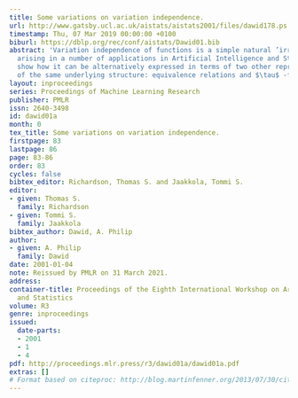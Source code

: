 ```yaml
---
title: Some variations on variation independence.
url: http://www.gatsby.ucl.ac.uk/aistats/aistats2001/files/dawid178.ps
timestamp: Thu, 07 Mar 2019 00:00:00 +0100
biburl: https://dblp.org/rec/conf/aistats/Dawid01.bib
abstract: 'Variation independence of functions is a simple natural ’irrelevance’ property
  arising in a number of applications in Artificial Intelligence and Statistics. We
  show how it can be alternatively expressed in terms of two other representations
  of the same underlying structure: equivalence relations and $\tau$ -fields.'
layout: inproceedings
series: Proceedings of Machine Learning Research
publisher: PMLR
issn: 2640-3498
id: dawid01a
month: 0
tex_title: Some variations on variation independence.
firstpage: 83
lastpage: 86
page: 83-86
order: 83
cycles: false
bibtex_editor: Richardson, Thomas S. and Jaakkola, Tommi S.
editor:
- given: Thomas S.
  family: Richardson
- given: Tommi S.
  family: Jaakkola
bibtex_author: Dawid, A. Philip
author:
- given: A. Philip
  family: Dawid
date: 2001-01-04
note: Reissued by PMLR on 31 March 2021.
address:
container-title: Proceedings of the Eighth International Workshop on Artificial Intelligence
  and Statistics
volume: R3
genre: inproceedings
issued:
  date-parts:
  - 2001
  - 1
  - 4
pdf: http://proceedings.mlr.press/r3/dawid01a/dawid01a.pdf
extras: []
# Format based on citeproc: http://blog.martinfenner.org/2013/07/30/citeproc-yaml-for-bibliographies/
---
```

